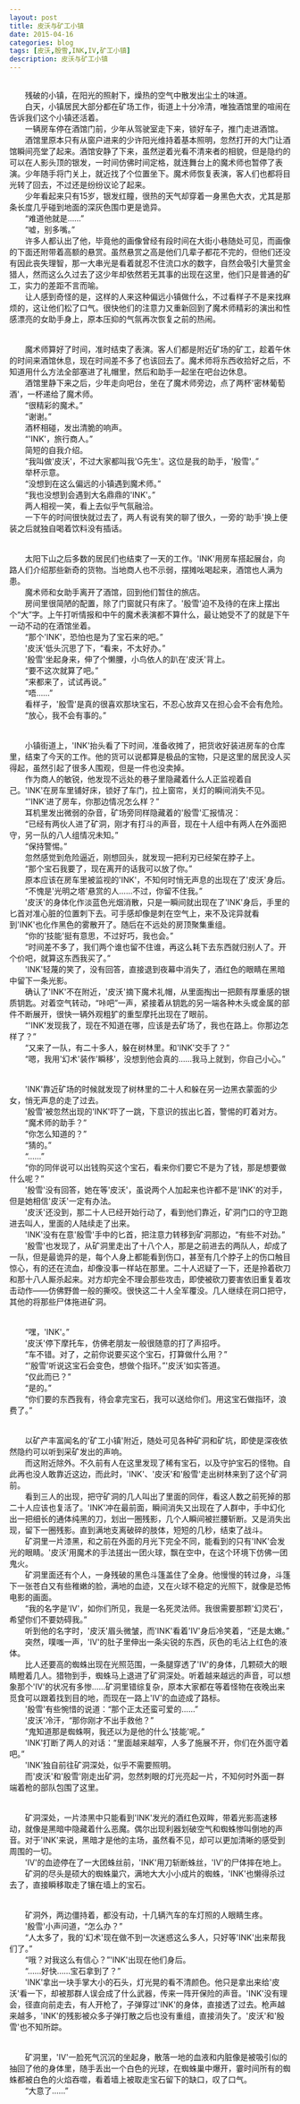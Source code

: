 ```yaml
---
layout: post
title: 皮沃与矿工小镇
date: 2015-04-16
categories: blog
tags: [皮沃,殷雪,INK,IV,矿工小镇]
description: 皮沃与矿工小镇
---
```

<title>皮沃与矿工小镇 - 猫球社长</title>
<link rel="shortcut icon" href="/favicon.ico" type="image/x-icon"/>
<script src="/js/jquery.min.js"></script>
<br>
　　残破的小镇，在阳光的照射下，燥热的空气中散发出尘土的味道。<br/>
　　白天，小镇居民大部分都在矿场工作，街道上十分冷清，唯独酒馆里的喧闹在告诉我们这个小镇还活着。<br/>
　　一辆房车停在酒馆门前，少年从驾驶室走下来，锁好车子，推门走进酒馆。<br/>
　　酒馆里原本只有从窗户进来的少许阳光维持着基本照明，忽然打开的大门让酒馆瞬间亮堂了起来。酒馆安静了下来，虽然逆着光看不清来者的相貌，但是隐约的可以在人影头顶的银发，一时间仿佛时间定格，就连舞台上的魔术师也暂停了表演。少年随手将门关上，就近找了个位置坐下。魔术师恢复表演，客人们也都将目光转了回去，不过还是纷纷议论了起来。<br/>
　　少年看起来只有15岁，银发红瞳，很热的天气却穿着一身黑色大衣，尤其是那条长度几乎碰到地面的深灰色围巾更是诡异。<br/>
　　“难道他就是……”<br/>
　　“嘘，别多嘴。”<br/>
　　许多人都认出了他，毕竟他的画像曾经有段时间在大街小巷随处可见，而画像的下面还附带着高额的悬赏。虽然悬赏之高是他们几辈子都花不完的，但他们还没有因此丧失理智，那一大串光是看着就忍不住流口水的数字，自然会吸引大量赏金猎人，然而这么久过去了这少年却依然若无其事的出现在这里，他们只是普通的矿工，实力的差距不言而喻。<br/>
　　让人感到奇怪的是，这样的人来这种偏远小镇做什么，不过看样子不是来找麻烦的，这让他们松了口气。很快他们的注意力又重新回到了魔术师精彩的演出和性感漂亮的女助手身上，原本压抑的气氛再次恢复之前的热闹。<br/><br/>
<br/>
　　魔术师算好了时间，准时结束了表演。客人们都是附近矿场的矿工，趁着午休的时间来酒馆休息，现在时间差不多了也该回去了。魔术师将东西收拾好之后，不知道用什么方法全部塞进了礼帽里，然后和助手一起坐在吧台边休息。<br/>
　　酒馆里静下来之后，少年走向吧台，坐在了魔术师旁边，点了两杯'密林葡萄酒'，一杯递给了魔术师。<br/>
　　“很精彩的魔术。”<br/>
　　“谢谢。”<br/>
　　酒杯相碰，发出清脆的响声。<br/>
　　“'INK'，旅行商人。”<br/>
　　简短的自我介绍。<br/>
　　“我叫做'皮沃'，不过大家都叫我'G先生'。这位是我的助手，'殷雪'。”<br/>
　　举杯示意。<br/>
　　“没想到在这么偏远的小镇遇到魔术师。”<br/>
　　“我也没想到会遇到大名鼎鼎的'INK'。”<br/>
　　两人相视一笑，看上去似乎气氛融洽。<br/>
　　一下午的时间很快就过去了，两人有说有笑的聊了很久，一旁的'助手'换上便装之后就独自喝着饮料没有插话。<br/><br/>
<br/>
　　太阳下山之后多数的居民们也结束了一天的工作。'INK'用房车搭起展台，向路人们介绍那些新奇的货物。当地商人也不示弱，摆摊吆喝起来，酒馆也人满为患。<br/>
　　魔术师和女助手离开了酒馆，回到他们暂住的旅店。<br/>
　　房间里很简陋的配置，除了门窗就只有床了。'殷雪'迫不及待的在床上摆出个“大”字。上午打听情报和中午的魔术表演都不算什么，最让她受不了的就是下午一动不动的在酒馆坐着。<br/>
　　“那个'INK'，恐怕也是为了宝石来的吧。”<br/>
　　'皮沃'低头沉思了下，“看来，不太好办。”<br/>
　　'殷雪'坐起身来，伸了个懒腰，小鸟依人的趴在'皮沃'背上。<br/>
　　“要不这次就算了吧。”<br/>
　　“来都来了，试试再说。”<br/>
　　“唔……”<br/>
　　看样子，'殷雪'是真的很喜欢那块宝石，不忍心放弃又在担心会不会有危险。<br/>
　　“放心，我不会有事的。”<br/><br/>
<br/>
　　小镇街道上，'INK'抬头看了下时间，准备收摊了，把货收好装进房车的仓库里，结束了今天的工作。他的货可以说都算是极品的宝物，只是这里的居民没人买得起，虽然引起了很多人围观，但是一件也没卖掉。<br/>
　　作为商人的敏锐，他发现不远处的巷子里隐藏着什么人正监视着自己。'INK'在房车里铺好床，锁好了车门，拉上窗帘，关灯的瞬间消失不见。<br/>
　　“'INK'进了房车，你那边情况怎么样？”<br/>
　　耳机里发出微弱的杂音，矿场旁同样隐藏着的'殷雪'汇报情况：<br/>
　　“已经有两伙人进了矿洞，刚才有打斗的声音，现在十人组中有两人在外面把守，另一队的八人组情况未知。”<br/>
　　“保持警惕。”<br/>
　　忽然感觉到危险逼近，刚想回头，就发现一把利刃已经架在脖子上。<br/>
　　“那个宝石我要了，现在离开的话我可以放了你。”<br/>
　　原本应该在房车里被监视的'INK'，不知何时悄无声息的出现在了'皮沃'身后。<br/>
　　“不愧是'光明之塔'悬赏的人……不过，你留不住我。”<br/>
　　'皮沃'的身体化作淡蓝色光烟消散，只是一瞬间就出现在了'INK'身后，手里的匕首对准心脏的位置刺下去。可手感却像是刺在空气上，来不及诧异就看到'INK'也化作黑色的雾散开了。随后在不远处的房顶聚集重组。<br/>
　　“你的'技能'挺有意思，不过好巧，我也会。”<br/>
　　“时间差不多了，我们两个谁也留不住谁，再这么耗下去东西就归别人了。开个价吧，就算这东西我买了。”<br/>
　　'INK'轻蔑的笑了，没有回答，直接退到夜幕中消失了，酒红色的眼睛在黑暗中留下一条光影。<br/>
　　确认了'INK'不在附近，'皮沃'摘下魔术礼帽，从里面掏出一把颇有厚重感的银质钥匙。对着空气转动，“咔吧”一声，紧接着从钥匙的另一端各种木头或金属的部件不断展开，很快一辆外观粗犷的重型摩托出现在了眼前。<br/>
　　“'INK'发现我了，现在不知道在哪，应该是去矿场了，我也在路上。你那边怎样了？”<br/>
　　“又来了一队，有二十多人，躲在树林里。和'INK'交手了？”<br/>
　　“嗯，我用'幻术'装作'瞬移'，没想到他会真的……我马上就到，你自己小心。”<br/><br/>
<br/>
　　'INK'靠近矿场的时候就发现了树林里的二十人和躲在另一边黑衣蒙面的少女，悄无声息的走了过去。<br/>
　　'殷雪'被忽然出现的'INK'吓了一跳，下意识的拔出匕首，警惕的盯着对方。<br/>
　　“魔术师的助手？”<br/>
　　“你怎么知道的？”<br/>
　　“猜的。”<br/>
　　“……”<br/>
　　“你的同伴说可以出钱购买这个宝石，看来你们要它不是为了钱，那是想要做什么呢？”<br/>
　　'殷雪'没有回答，她在等'皮沃'，虽说两个人加起来也许都不是'INK'的对手，但是她相信'皮沃'一定有办法。<br/>
　　'皮沃'还没到，那二十人已经开始行动了，看到他们靠近，矿洞门口的守卫跑进去叫人，里面的人陆续走了出来。<br/>
　　'INK'没有在意'殷雪'手中的匕首，把注意力转移到矿洞那边，“有些不对劲。”<br/>
　　'殷雪'也发现了，从矿洞里走出了十八个人，那是之前进去的两队人，却成了一队，但是最诡异的是，每个人身上都能看到伤口，甚至有几个脖子上的伤口触目惊心，有的还在流血，却像没事一样站在那里。二十人迟疑了一下，还是拎着砍刀和那十八人厮杀起来。对方却完全不理会那些攻击，即使被砍刀要害依旧重复着攻击动作——仿佛野兽一般的撕咬。很快这二十人全军覆没。几人继续在洞口把守，其他的将那些尸体拖进矿洞。<br/><br/>
<br/>
　　“嘿，'INK'。”<br/>
　　'皮沃'停下摩托车，仿佛老朋友一般很随意的打了声招呼。<br/>
　　“车不错。对了，之前你说要买这个宝石，打算做什么用？”<br/>
　　“'殷雪'听说这宝石会变色，想做个指环。”'皮沃'如实答道。<br/>
　　“仅此而已？”<br/>
　　“是的。”<br/>
　　“你们要的东西我有，待会拿完宝石，我可以送给你们。用这宝石做指环，浪费了。”<br/><br/>
<br/>
　　以矿产丰富闻名的'矿工小镇'附近，随处可见各种矿洞和矿坑，即使是深夜依然隐约可以听到采矿发出的声响。<br/>
　　而这附近除外。不久前有人在这里发现了稀有宝石，以及守护宝石的怪物。自此再也没人敢靠近这边，而此时，'INK'、'皮沃'和'殷雪'走出树林来到了这个矿洞前。<br/>
　　看到三人的出现，把守矿洞的几人叫出了里面的同伴，看这人数之前死掉的那二十人应该也复活了。'INK'冲在最前面，瞬间消失又出现在了人群中，手中幻化出一把细长的通体纯黑的刀，划出一圈残影，几个人瞬间被拦腰斩断。又是消失出现，留下一圈残影。直到满地支离破碎的肢体，短短的几秒，结束了战斗。<br/>
　　矿洞里一片漆黑，和之前在外面的月光下完全不同，能看到的只有'INK'会发光的眼睛。'皮沃'用魔术的手法搓出一团火球，飘在空中，在这个环境下仿佛一团鬼火。<br/>
　　矿洞里面还有个人，一身残破的黑色斗篷盖住了全身。他慢慢的转过身，斗篷下一张苍白又有些稚嫩的脸，满地的血迹，又在火球不稳定的光照下，就像是恐怖电影的画面。<br/>
　　“我的名字是'IV'，如你们所见，我是一名死灵法师。我很需要那颗'幻灵石'，希望你们不要妨碍我。”<br/>
　　听到他的名字时，'皮沃'眉头微皱，而'INK'看着'IV'身后冷笑着，“还是太嫩。”<br/>
　　突然，噗嗤一声，'IV'的肚子里伸出一条尖锐的东西，灰色的毛沾上红色的液体。<br/>
　　比人还要高的蜘蛛出现在光照范围，一条腿穿透了'IV'的身体，几颗硕大的眼睛瞪着几人。猎物到手，蜘蛛马上退进了矿洞深处。听着越来越远的声音，可以想象那个'IV'的状况有多惨……矿洞里错综复杂，原本大家都在等着怪物在夜晚出来觅食可以跟着找到目的地，而现在一路上'IV'的血迹成了路标。<br/>
　　'殷雪'有些惋惜的说道：“那个正太还蛮可爱的……”<br/>
　　'皮沃'冷汗，“那你刚才不出手救他？”<br/>
　　“鬼知道那是蜘蛛啊，我还以为是他的什么'技能'呢。”<br/>
　　'INK'打断了两人的对话：“里面越来越窄，人多了施展不开，你们在外面守着吧。”<br/>
　　'INK'独自前往矿洞深处，似乎不需要照明。<br/>
　　而'皮沃'和'殷雪'刚走出矿洞，忽然刺眼的灯光亮起一片，不知何时外面一群端着枪的部队包围了这里。<br/><br/>
<br/>
　　矿洞深处，一片漆黑中只能看到'INK'发光的酒红色双眸，带着光影高速移动，就像是黑暗中隐藏着什么恶魔。偶尔出现利器划破空气和蜘蛛惨叫倒地的声音。对于'INK'来说，黑暗才是他的主场，虽然看不见，却可以更加清晰的感受到周围的一切。<br/>
　　'IV'的血迹停在了一大团蛛丝前，'INK'用刀斩断蛛丝，'IV'的尸体摔在地上。<br/>
　　矿洞的尽头是硕大的蜘蛛巢穴，满地大大小小成片的蜘蛛，'INK'也懒得杀过去了，直接瞬移取走了镶在墙上的宝石。<br/><br/>
<br/>
　　矿洞外，两边僵持着，都没有动，十几辆汽车的车灯照的人眼睛生疼。<br/>
　　'殷雪'小声问道，“怎么办？”<br/>
　　“人太多了，我的'幻术'现在做不到一次迷惑这么多人，只好等'INK'出来帮我们了。”<br/>
　　“哦？对我这么有信心？”'INK'出现在他们身后。<br/>
　　“……好快……宝石拿到了？”<br/>
　　'INK'拿出一块手掌大小的石头，灯光晃的看不清颜色。他只是拿出来给'皮沃'看一下，却被那群人误会成了什么武器，传来一阵开保险的声音。'INK'没有理会，径直向前走去，有人开枪了，子弹穿过'INK'的身体，直接透了过去。枪声越来越多，'INK'的残影被众多子弹打散之后也没有重组，直接消失了。'皮沃'和'殷雪'也不知所踪。<br/><br/>
<br/>
　　矿洞里，'IV'一脸死气沉沉的坐起身，散落一地的血液和内脏像是被吸引似的抽回了他的身体里，随手丢出一个白色的光球，在蜘蛛巢中爆开，霎时间所有的蜘蛛都被白色的火焰吞噬，看着墙上被取走宝石留下的缺口，叹了口气。<br/>
　　“大意了……”